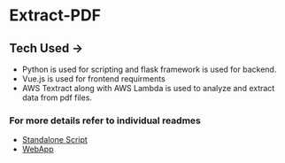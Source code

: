 # Extract-PDF

## Tech Used ->
* Python is used for scripting and flask framework is used for backend.
* Vue.js is used for frontend requirments
* AWS Textract along with AWS Lambda is used to analyze and extract data from pdf files.

### For more details refer to individual readmes 
* [Standalone Script](./Standalone_Script/README.md)
* [WebApp](./WebApp/README.md)
